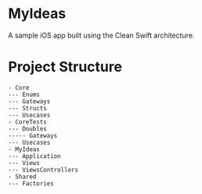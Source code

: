 # MyIdeas
A sample iOS app built using the Clean Swift architecture.

# Project Structure
```
- Core
--- Enums
--- Gateways
--- Structs
--- Usecases
- CoreTests
--- Doubles
----- Gateways
--- Usecases
- MyIdeas
--- Application
--- Views
--- ViewsControllers
- Shared
--- Factories
```
